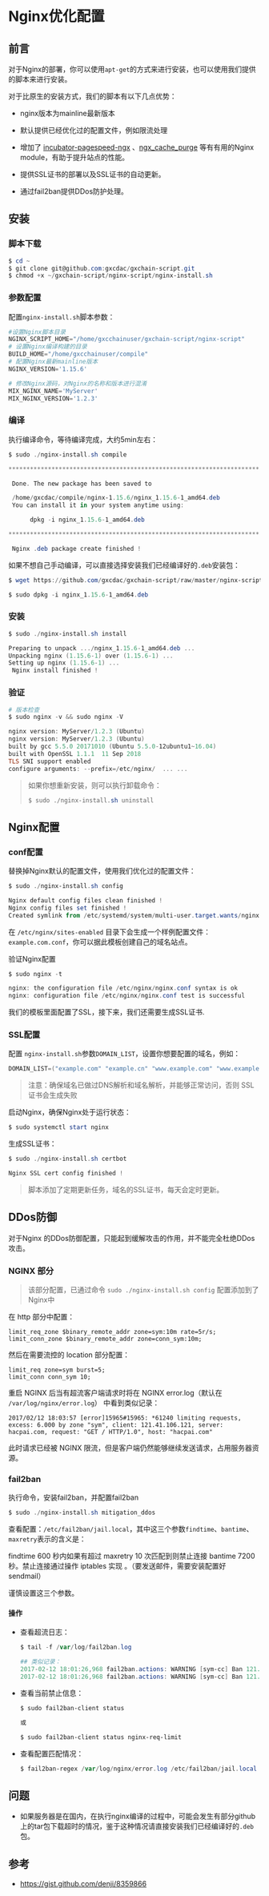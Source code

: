 # Nginx优化配置

## 前言

对于Nginx的部署，你可以使用`apt-get`的方式来进行安装，也可以使用我们提供的脚本来进行安装。

对于比原生的安装方式，我们的脚本有以下几点优势：

-  nginx版本为mainline最新版本
-  默认提供已经优化过的配置文件，例如限流处理

- 增加了 [incubator-pagespeed-ngx](https://github.com/apache/incubator-pagespeed-ngx) 、[ngx_cache_purge](https://github.com/FRiCKLE/ngx_cache_purge) 等有有用的Nginx module，有助于提升站点的性能。
- 提供SSL证书的部署以及SSL证书的自动更新。
- 通过fail2ban提供DDos防护处理。



## 安装

### 脚本下载

```powershell
$ cd ~
$ git clone git@github.com:gxcdac/gxchain-script.git
$ chmod +x ~/gxchain-script/nginx-script/nginx-install.sh
```

### 参数配置

配置`nginx-install.sh`脚本参数：

```powershell
#设置Nginx脚本目录
NGINX_SCRIPT_HOME="/home/gxcchainuser/gxchain-script/nginx-script"
# 设置Nginx编译构建的目录
BUILD_HOME="/home/gxcchainuser/compile"
# 配置Nginx最新mainline版本
NGINX_VERSION='1.15.6'

# 修改Nginx源码，对Nginx的名称和版本进行混淆
MIX_NGINX_NAME='MyServer'
MIX_NGINX_VERSION='1.2.3'
```

### 编译

执行编译命令，等待编译完成，大约5min左右：

```powershell
$ sudo ./nginx-install.sh compile

**********************************************************************

 Done. The new package has been saved to

 /home/gxcdac/compile/nginx-1.15.6/nginx_1.15.6-1_amd64.deb
 You can install it in your system anytime using:

      dpkg -i nginx_1.15.6-1_amd64.deb

**********************************************************************

 Nginx .deb package create finished !
```

如果不想自己手动编译，可以直接选择安装我们已经编译好的`.deb`安装包：

```powershell
$ wget https://github.com/gxcdac/gxchain-script/raw/master/nginx-script/release/nginx_1.15.6-1_amd64.deb

$ sudo dpkg -i nginx_1.15.6-1_amd64.deb
```

### 安装

```powershell
$ sudo ./nginx-install.sh install

Preparing to unpack .../nginx_1.15.6-1_amd64.deb ...
Unpacking nginx (1.15.6-1) over (1.15.6-1) ...
Setting up nginx (1.15.6-1) ...
 Nginx install finished !
```

### 验证

```powershell
# 版本检查
$ sudo nginx -v && sudo nginx -V

nginx version: MyServer/1.2.3 (Ubuntu)
nginx version: MyServer/1.2.3 (Ubuntu)
built by gcc 5.5.0 20171010 (Ubuntu 5.5.0-12ubuntu1~16.04)
built with OpenSSL 1.1.1  11 Sep 2018
TLS SNI support enabled
configure arguments: --prefix=/etc/nginx/  ... ...
```

> 如果你想重新安装，则可以执行卸载命令：
>
> ```powershell
> $ sudo ./nginx-install.sh uninstall
> ```



## Nginx配置

### conf配置

替换掉Nginx默认的配置文件，使用我们优化过的配置文件：

```powershell
$ sudo ./nginx-install.sh config

Nginx default config files clean finished !
Nginx config files set finished !
Created symlink from /etc/systemd/system/multi-user.target.wants/nginx.service to /lib/systemd/system/nginx.service.
```

在 `/etc/nginx/sites-enabled` 目录下会生成一个样例配置文件：`example.com.conf`，你可以据此模板创建自己的域名站点。

验证Nginx配置

```powershell
$ sudo nginx -t

nginx: the configuration file /etc/nginx/nginx.conf syntax is ok
nginx: configuration file /etc/nginx/nginx.conf test is successful
```

我们的模板里面配置了SSL，接下来，我们还需要生成SSL证书.

### SSL配置

配置 `nginx-install.sh`参数`DOMAIN_LIST`，设置你想要配置的域名，例如：

```powershell
DOMAIN_LIST=("example.com" "example.cn" "www.example.com" "www.example.cn")
```

> 注意：确保域名已做过DNS解析和域名解析，并能够正常访问，否则 SSL 证书会生成失败

启动Nginx，确保Nginx处于运行状态：

```powershell
$ sudo systemctl start nginx
```

生成SSL证书：

```powershell
$ sudo ./nginx-install.sh certbot

Nginx SSL cert config finished !
```

> 脚本添加了定期更新任务，域名的SSL证书，每天会定时更新。



## DDos防御

对于Nginx 的DDos防御配置，只能起到缓解攻击的作用，并不能完全杜绝DDos攻击。

### NGINX 部分

> 该部分配置，已通过命令 `sudo ./nginx-install.sh config` 配置添加到了Nginx中

在 http 部分中配置：

```nginx
limit_req_zone $binary_remote_addr zone=sym:10m rate=5r/s;
limit_conn_zone $binary_remote_addr zone=conn_sym:10m;
```

然后在需要流控的 location 部分配置：

```nginx
limit_req zone=sym burst=5;
limit_conn conn_sym 10;
```

重启 NGINX 后当有超流客户端请求时将在 NGINX error.log（默认在 `/var/log/nginx/error.log`） 中看到类似记录：

```
2017/02/12 18:03:57 [error]15965#15965: *61240 limiting requests, excess: 6.000 by zone "sym", client: 121.41.106.121, server: hacpai.com, request: "GET / HTTP/1.0", host: "hacpai.com"
```

此时请求已经被 NGINX 限流，但是客户端仍然能够继续发送请求，占用服务器资源。

### fail2ban

执行命令，安装fail2ban，并配置fail2ban

```powershell
$ sudo ./nginx-install.sh mitigation_ddos 
```

查看配置：`/etc/fail2ban/jail.local`，其中这三个参数`findtime`、`bantime`、`maxretry`表示的含义是：

findtime 600 秒内如果有超过 maxretry 10 次匹配到则禁止连接 bantime 7200 秒。禁止连接通过操作 iptables 实现 。（要发送邮件，需要安装配置好 sendmail）

谨慎设置这三个参数。

#### 操作

- 查看超流日志：

  ```powershell
  $ tail -f /var/log/fail2ban.log
  
  ## 类似记录：
  2017-02-12 18:01:26,968 fail2ban.actions: WARNING [sym-cc] Ban 121.41.106.121
  2017-02-12 18:01:26,968 fail2ban.actions: WARNING [sym-cc] Ban 121.41.106.121
  ```

- 查看当前禁止信息：

  ```powershell
  $ sudo fail2ban-client status
  
  或
  
  $ sudo fail2ban-client status nginx-req-limit
  ```

- 查看配置匹配情况：

  ```powershell
  $ fail2ban-regex /var/log/nginx/error.log /etc/fail2ban/jail.local
  ```



## 问题

- 如果服务器是在国内，在执行nginx编译的过程中，可能会发生有部分github上的tar包下载超时的情况，鉴于这种情况请直接安装我们已经编译好的`.deb`包。



## 参考

-  https://gist.github.com/denji/8359866